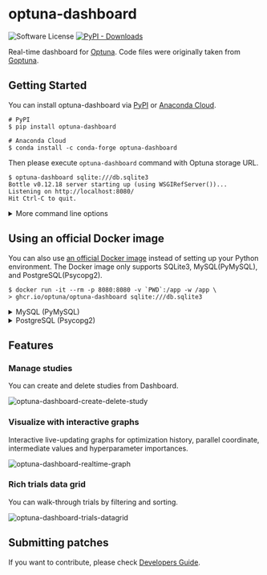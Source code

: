 # optuna-dashboard

![Software License](https://img.shields.io/badge/license-MIT-brightgreen.svg?style=flat-square) [![PyPI - Downloads](https://img.shields.io/pypi/dm/optuna-dashboard)](https://pypistats.org/packages/optuna-dashboard)


Real-time dashboard for [Optuna](https://github.com/optuna/optuna).
Code files were originally taken from [Goptuna](https://github.com/c-bata/goptuna).

## Getting Started

You can install optuna-dashboard via [PyPI](https://pypi.org/project/optuna-dashboard/) or [Anaconda Cloud](https://anaconda.org/conda-forge/optuna-dashboard).

```
# PyPI
$ pip install optuna-dashboard
```

```
# Anaconda Cloud
$ conda install -c conda-forge optuna-dashboard
```

Then please execute `optuna-dashboard` command with Optuna storage URL.

```
$ optuna-dashboard sqlite:///db.sqlite3
Bottle v0.12.18 server starting up (using WSGIRefServer())...
Listening on http://localhost:8080/
Hit Ctrl-C to quit.
```

<details>

<summary>More command line options</summary>

```console
$ optuna-dashboard -h
usage: optuna-dashboard [-h] [--port PORT] [--host HOST] [--version] [--quiet] storage

Real-time dashboard for Optuna.

positional arguments:
  storage        DB URL (e.g. sqlite:///example.db)

optional arguments:
  -h, --help     show this help message and exit
  --port PORT    port number (default: 8080)
  --host HOST    hostname (default: 127.0.0.1)
  --version, -v  show program's version number and exit
  --quiet, -q    quiet
```

</details>


## Using an official Docker image

You can also use [an official Docker image](https://github.com/optuna/optuna-dashboard/pkgs/container/optuna-dashboard) instead of setting up your Python environment.
The Docker image only supports SQLite3, MySQL(PyMySQL), and PostgreSQL(Psycopg2).

```
$ docker run -it --rm -p 8080:8080 -v `PWD`:/app -w /app \
> ghcr.io/optuna/optuna-dashboard sqlite:///db.sqlite3
```

<details>
<summary>MySQL (PyMySQL)</summary>

```
$ docker run -it --rm -p 8080:8080 ghcr.io/optuna/optuna-dashboard mysql+pymysql://username:password@hostname:3306/dbname
```

</details>

<details>
<summary>PostgreSQL (Psycopg2)</summary>

```
$ docker run -it --rm -p 8080:8080 ghcr.io/optuna/optuna-dashboard postgresql+psycopg2://username:password@hostname:5432/dbname
```

</details>


## Features

### Manage studies

You can create and delete studies from Dashboard.

![optuna-dashboard-create-delete-study](https://user-images.githubusercontent.com/5564044/114265534-40b87100-9a2c-11eb-947f-02448809d8cd.gif)

### Visualize with interactive graphs

Interactive live-updating graphs for optimization history, parallel coordinate, intermediate values and hyperparameter importances.

![optuna-dashboard-realtime-graph](https://user-images.githubusercontent.com/5564044/114265619-d81dc400-9a2c-11eb-9a26-a4577574312e.gif)

### Rich trials data grid

You can walk-through trials by filtering and sorting.

![optuna-dashboard-trials-datagrid](https://user-images.githubusercontent.com/5564044/114265667-20d57d00-9a2d-11eb-8b9c-69541c9b4a28.gif)


## Submitting patches

If you want to contribute, please check [Developers Guide](./DEVELOPMENT.md).
